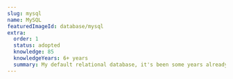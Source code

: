 ```yaml
---
slug: mysql
name: MySQL
featuredImageId: database/mysql
extra:
  order: 1
  status: adopted
  knowledge: 85
  knowledgeYears: 6+ years
  summary: My default relational database, it's been some years already using it.
---
```

